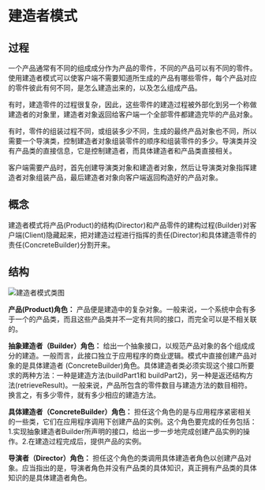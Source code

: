 # 建造者模式

## 过程

一个产品通常有不同的组成成分作为产品的零件，不同的产品可以有不同的零件。使用建造者模式可以使客户端不需要知道所生成的产品有哪些零件，每个产品对应的零件彼此有何不同，是怎么建造出来的，以及怎么组成产品。  

有时，建造零件的过程很复杂，因此，这些零件的建造过程被外部化到另一个称做建造者的对象里，建造者对象返回给客户端一个全部零件都建造完毕的产品对象。  

有时，零件的组装过程不同，或组装多少不同，生成的最终产品对象也不同，所以需要一个导演类，控制建造者对象组装零件的顺序和组装零件的多少。导演类并没有产品类的直接信息，它是控制建造者，而具体建造者和产品类直接相关。  

客户端需要产品时，首先创建导演类对象和建造者对象，然后让导演类对象指挥建造者对象组装产品，最后建造者对象向客户端返回构造好的产品对象。  

## 概念
建造者模式将产品(Product)的结构(Director)和产品零件的建构过程(Builder)对客户端(Client)隐藏起来，把对建造过程进行指挥的责任(Director)和具体建造零件的责任(ConcreteBuilder)分割开来。  

## 结构
![建造者模式类图](https://yulinwork.oss-cn-hangzhou.aliyuncs.com/patterns/builder.png)

**产品(Product)角色：** 产品便是建造中的复杂对象。一般来说，一个系统中会有多于一个的产品类，而且这些产品类并不一定有共同的接口，而完全可以是不相关联的。  

**抽象建造者（Builder）角色：** 给出一个抽象接口，以规范产品对象的各个组成成分的建造。一般而言，此接口独立于应用程序的商业逻辑。模式中直接创建产品对象的是具体建造者 (ConcreteBuilder)角色。具体建造者类必须实现这个接口所要求的两种方法：一种是建造方法(buildPart1和 buildPart2)，另一种是返还结构方法(retrieveResult)。一般来说，产品所包含的零件数目与建造方法的数目相符。换言之，有多少零件，就有多少相应的建造方法。  

**具体建造者（ConcreteBuilder）角色：** 担任这个角色的是与应用程序紧密相关的一些类，它们在应用程序调用下创建产品的实例。这个角色要完成的任务包括：1.实现抽象建造者Builder所声明的接口，给出一步一步地完成创建产品实例的操作。2.在建造过程完成后，提供产品的实例。  

**导演者（Director）角色：** 担任这个角色的类调用具体建造者角色以创建产品对象。应当指出的是，导演者角色并没有产品类的具体知识，真正拥有产品类的具体知识的是具体建造者角色。  
